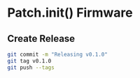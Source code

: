 # Patch.init() Firmware

## Create Release

```sh
git commit -m "Releasing v0.1.0"
git tag v0.1.0
git push --tags
```

